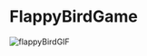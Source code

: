 # FlappyBirdGame
![flappyBirdGIF](https://user-images.githubusercontent.com/65731730/107268467-2daa1480-6a6e-11eb-9ce8-bae78272c19f.gif)

